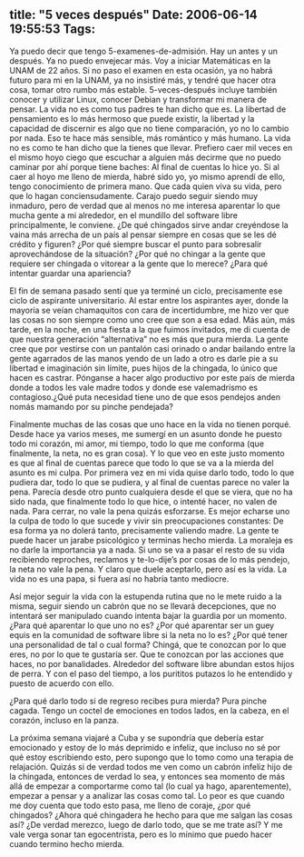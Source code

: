 title: "5 veces después"
Date: 2006-06-14 19:55:53
Tags: 
---
<p>Ya puedo decir que tengo 5-examenes-de-admisión. Hay un antes y un después. Ya no puedo envejecar más. Voy a iniciar Matemáticas en la UNAM de 22 años. Si no paso el examen en esta ocasión, ya no habrá futuro para mi en la UNAM, ya no insistiré más, y tendré que hacer otra cosa, tomar otro rumbo más estable. 5-veces-después incluye también conocer y utilizar Linux, conocer Debian y transformar mi manera de pensar. La vida no es como tus padres te han dicho que es. La libertad de pensamiento es lo más hermoso que puede existir, la libertad y la capacidad de discernir es algo que no tiene comparación, yo no lo cambio por nada. Eso te hace más sensible, más romántico y más humano. La vida no es como te han dicho que la tienes que llevar. Prefiero caer mil veces en el mismo hoyo ciego que escuchar a alguien más decirme que no puedo caminar por ahí porque tiene baches: Al final de cuentas lo hice yo. Si al caer al hoyo me lleno de mierda, habré sido yo, yo mismo aprendí de ello, tengo conocimiento de primera mano. Que cada quien viva su vida, pero que lo hagan conciensudamente. Carajo puedo seguir siendo muy inmaduro, pero de verdad que al menos no me interesa aparentar lo que mucha gente a mi alrededor, en el mundillo del software libre principalmente, le conviene. ¿De qué chingados sirve andar creyéndose la vaina más arrecha de un país al pensar siempre en cosas que se les dé crédito y figuren? ¿Por qué siempre buscar el punto para sobresalir aprovechándose de la situación? ¿Por qué no chingar a la gente que requiere ser chingada o vitorear a la gente que lo merece? ¿Para qué intentar guardar una apariencia?</p>

<p>El fin de semana pasado sentí que ya terminé un ciclo, precisamente ese ciclo de aspirante universitario. Al estar entre los aspirantes ayer, donde la mayoría se veían chamaquitos con cara de incertidumbre, me hizo ver que las cosas no son siempre como uno cree que son a esa edad. Más aún, más tarde, en la noche, en una fiesta a la que fuimos invitados, me di cuenta de que nuestra generación &#8220;alternativa&#8221; no es más que pura mierda. La gente cree que por vestirse con un pantalón casi orinado o andar bailando entre la gente agarrados de las manos yendo de un lado a otro es darle pie a su libertad e imaginación sin límite, pues hijos de la chingada, lo único que hacen es castrar. Pónganse a hacer algo productivo por este país de mierda donde a todos les vale madre todos y donde ese valemadrismo es contagioso.¿Qué puta necesidad tiene uno de que esos pendejos anden nomás mamando por su pinche pendejada?</p>

<p>Finalmente muchas de las cosas que uno hace en la vida no tienen porqué. Desde hace ya varios meses, me sumergí en un asunto donde he puesto todo mi corazón, mi amor, mi tiempo, todo lo que me conforma (que finalmente, la neta, no es gran cosa). Y lo que veo en este justo momento es que al final de cuentas parece que todo lo que se va a la mierda del asunto es mi culpa. Por primera vez en mi vida quise darlo todo, todo lo que pudiera dar, todo lo que se pudiera, y al final de cuentas parece no valer la pena. Parecía desde otro punto cualquiera desde el que se viera, que no ha sido nada, que finalmente todo lo que hice, o intenté hacer, no valen de nada. Para cerrar, no vale la pena quizás esforzarse. Es mejor echarse uno la culpa de todo lo que sucede y vivir sin preocupaciones constantes: De esa forma ya no dolerá tanto, precisamente valiendo madre. La gente te puede hacer un jarabe psicológico y terminas hecho mierda. La moraleja es no darle la importancia ya a nada. Si uno se va a pasar el resto de su vida recibiendo reproches, reclamos y te-lo-dije&#8217;s por cosas de lo más pendejo, la neta no vale la pena. Y claro que duele aceptarlo, pero así es la vida. La vida no es una papa, si fuera así no habría tanto mediocre.</p>

<p>Así mejor seguir la vida con la estupenda rutina que no le mete ruido a la misma, seguir siendo un cabrón que no se llevará decepciones, que no intentará ser manipulado cuando intenta bajar la guardia por un momento. ¿Para qué aparentar lo que uno no es? ¿Por qué aparentar ser un guey equis en la comunidad de software libre si la neta no lo es? ¿Por qué tener una personalidad de tal o cual forma? Chingá, que te conozcan por lo que eres, no por lo que te gustaría ser. Que te conozcan por las acciones que haces, no por banalidades. Alrededor del software libre abundan estos hijos de perra. Y con el paso del tiempo, a los purititos putazos lo he entendido y puesto de acuerdo con ello.</p>

<p>¿Para qué darlo todo si de regreso recibes pura mierda? Pura pinche cagada. Tengo un coctel de emociones en todos lados, en la cabeza, en el corazón, incluso en la panza.</p>

<p>La próxima semana viajaré a Cuba y se supondría que debería estar emocionado y estoy de lo más deprimido e infeliz, que incluso no sé por qué estoy escribiendo esto, pero supongo que lo tomo como una terapia de relajación. Quizás si de verdad todos me ven como un cabrón infeliz hijo de la chingada, entonces de verdad lo sea, y entonces sea momento de más allá de empezar a comportarme como tal (lo cual ya hago, aparentemente), empezar a pensar y a analizar las cosas como tal. Lo peor es que cuando me doy cuenta que todo esto pasa, me lleno de coraje, ¿por qué chingados? ¿Ahora qué chingadera he hecho para que me salgan las cosas así? ¿De verdad merezco, luego de darlo todo, que se me trate así? Y me vale verga sonar tan egocentrista, pero es lo mínimo que puedo hacer cuando termino hecho mierda.</p>

